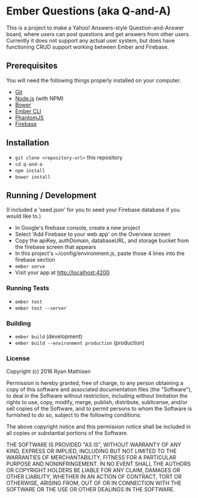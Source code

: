 # Ember Questions (aka Q-and-A)

This is a project to make a Yahoo! Answers-style Question-and-Answer board, where users can post questions and get answers from other users. Currently it does not support any actual user system, but does have functioning CRUD support working between Ember and Firebase.

## Prerequisites

You will need the following things properly installed on your computer.

* [Git](https://git-scm.com/)
* [Node.js](https://nodejs.org/) (with NPM)
* [Bower](https://bower.io/)
* [Ember CLI](https://ember-cli.com/)
* [PhantomJS](http://phantomjs.org/)
* [Firebase](https://console.firebase.google.com/)
## Installation

* `git clone <repository-url>` this repository
* `cd q-and-a`
* `npm install`
* `bower install`

## Running / Development

(I included a 'seed.json' for you to seed your Firebase database if you would like to.)

* In Google's firebase console, create a new project
* Select 'Add Firebase to your web app' on the Overview screen
* Copy the apiKey, authDomain, databaseURL, and storage bucket from the firebase screen that appears
* In this project's ~/config/environment.js, paste those 4 lines into the firebase section
* `ember serve`
* Visit your app at [http://localhost:4200](http://localhost:4200).

### Running Tests

* `ember test`
* `ember test --server`

### Building

* `ember build` (development)
* `ember build --environment production` (production)

### License

Copyright (c) 2016 Ryan Mathisen

Permission is hereby granted, free of charge, to any person obtaining a copy of this software and associated documentation files (the "Software"), to deal in the Software without restriction, including without limitation the rights to use, copy, modify, merge, publish, distribute, sublicense, and/or sell copies of the Software, and to permit persons to whom the Software is furnished to do so, subject to the following conditions:

The above copyright notice and this permission notice shall be included in all copies or substantial portions of the Software.

THE SOFTWARE IS PROVIDED "AS IS", WITHOUT WARRANTY OF ANY KIND, EXPRESS OR IMPLIED, INCLUDING BUT NOT LIMITED TO THE WARRANTIES OF MERCHANTABILITY, FITNESS FOR A PARTICULAR PURPOSE AND NONINFRINGEMENT. IN NO EVENT SHALL THE AUTHORS OR COPYRIGHT HOLDERS BE LIABLE FOR ANY CLAIM, DAMAGES OR OTHER LIABILITY, WHETHER IN AN ACTION OF CONTRACT, TORT OR OTHERWISE, ARISING FROM, OUT OF OR IN CONNECTION WITH THE SOFTWARE OR THE USE OR OTHER DEALINGS IN THE SOFTWARE.
